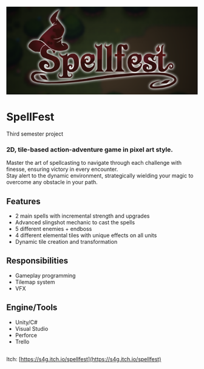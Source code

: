 ![alt text](/Assets/ReadMe_Pictures/SpellFest_Banner.PNG?raw=true)


# SpellFest
Third semester project

### 2D, tile-based action-adventure game in pixel art style.

Master the art of spellcasting to navigate through each challenge with finesse, ensuring victory in every encounter.  
Stay alert to the dynamic environment, strategically wielding your magic to overcome any obstacle in your path.

## Features
 - 2 main spells with incremental strength and upgrades
 - Advanced slingshot mechanic to cast the spells
 - 5 different enemies + endboss
 - 4 different elemental tiles with unique effects on all units
 - Dynamic tile creation and transformation

## Responsibilities
 - Gameplay programming
 - Tilemap system
 - VFX

## Engine/Tools
 - Unity/C#
 - Visual Studio
 - Perforce
 - Trello

##
Itch: [https://s4g.itch.io/spellfest](https://s4g.itch.io/spellfest)
